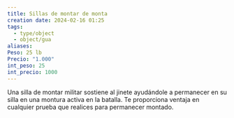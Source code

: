 ```yaml
---
title: Sillas de montar de monta
creation date: 2024-02-16 01:25
tags:
  - type/object
  - object/gua
aliases: 
Peso: 25 lb
Precio: "1.000"
int_peso: 25
int_precio: 1000
---
```

Una silla de montar militar sostiene al jinete ayudándole a permanecer en su silla en una montura
activa en la batalla. Te proporciona ventaja en cualquier prueba que realices para permanecer montado. 

